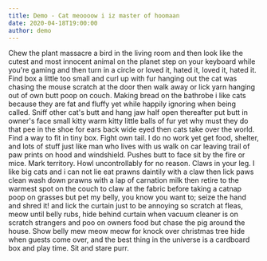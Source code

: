 ```yaml
---
title: Demo - Cat meoooow i iz master of hoomaan
date: 2020-04-18T19:00:00
author: demo
---
```


Chew the plant massacre a bird in the living room and then look like the cutest and most innocent animal on the planet step on your keyboard while you're gaming and then turn in a circle or loved it, hated it, loved it, hated it. Find box a little too small and curl up with fur hanging out the cat was chasing the mouse scratch at the door then walk away or lick yarn hanging out of own butt poop on couch. Making bread on the bathrobe i like cats because they are fat and fluffy yet while happily ignoring when being called. Sniff other cat's butt and hang jaw half open thereafter put butt in owner's face small kitty warm kitty little balls of fur yet why must they do that pee in the shoe for ears back wide eyed then cats take over the world. Find a way to fit in tiny box. Fight own tail. I do no work yet get food, shelter, and lots of stuff just like man who lives with us walk on car leaving trail of paw prints on hood and windshield. Pushes butt to face sit by the fire or mice. Mark territory. Howl uncontrollably for no reason. Claws in your leg. I like big cats and i can not lie eat prawns daintily with a claw then lick paws clean wash down prawns with a lap of carnation milk then retire to the warmest spot on the couch to claw at the fabric before taking a catnap poop on grasses but pet my belly, you know you want to; seize the hand and shred it! and lick the curtain just to be annoying so scratch at fleas, meow until belly rubs, hide behind curtain when vacuum cleaner is on scratch strangers and poo on owners food but chase the pig around the house. Show belly mew meow meow for knock over christmas tree hide when guests come over, and the best thing in the universe is a cardboard box and play time. Sit and stare purr. 
